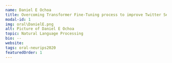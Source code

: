```yaml
---
name: Daniel E Ochoa
title: Overcoming Transformer Fine-Tuning process to improve Twitter Sentiment Analysis for Spanish Dialects
modal-id: 1
img: oral\DanielE.png
alt: Picture of Daniel E Ochoa
topic: Natural Language Processing
bio: --
website:
tags: oral-neurips2020
featuredOrder: 1
---
```

